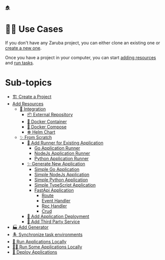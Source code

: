<!--startTocHeader-->
[🏠](../README.md)
# 👷🏽 Use Cases
<!--endTocHeader-->


If you don't have any Zaruba project, you can either clone an existing one or [create a new one](./create-a-project.md).

Once you have a project in your computer, you can start [adding resources](add-resources/README.md) and [run tasks](../run-task/README.md).

<!--startTocSubTopic-->
# Sub-topics
* [🏗️ Create a Project](create-a-project.md)
* [Add Resources](add-resources/README.md)
  * [🧩 Integration](add-resources/integration/README.md)
    * [📦 External Repository](add-resources/integration/external-repository.md)
    * [🐳 Docker Container](add-resources/integration/docker-container.md)
    * [🐳 Docker Compose](add-resources/integration/docker-compose.md)
    * [☸️ Helm Chart](add-resources/integration/helm-chart.md)
  * [✨ From Scratch](add-resources/from-scratch/README.md)
    * [🏃 Add Runner for Existing Application](add-resources/from-scratch/add-runner-for-existing-application/README.md)
      * [Go Application Runner](add-resources/from-scratch/add-runner-for-existing-application/go-application-runner.md)
      * [NodeJs Application Runner](add-resources/from-scratch/add-runner-for-existing-application/node-js-application-runner.md)
      * [Python Application Runner](add-resources/from-scratch/add-runner-for-existing-application/python-application-runner.md)
    * [✨ Generate New Application](add-resources/from-scratch/generate-new-application/README.md)
      * [Simple Go Application](add-resources/from-scratch/generate-new-application/simple-go-application.md)
      * [Simple NodeJs Application](add-resources/from-scratch/generate-new-application/simple-node-js-application.md)
      * [Simple Python Application](add-resources/from-scratch/generate-new-application/simple-python-application.md)
      * [Simple TypeScript Application](add-resources/from-scratch/generate-new-application/simple-type-script-application.md)
      * [FastApi Application](add-resources/from-scratch/generate-new-application/fast-api-application/README.md)
        * [Route](add-resources/from-scratch/generate-new-application/fast-api-application/route.md)
        * [Event Handler](add-resources/from-scratch/generate-new-application/fast-api-application/event-handler.md)
        * [Rpc Handler](add-resources/from-scratch/generate-new-application/fast-api-application/rpc-handler.md)
        * [Crud](add-resources/from-scratch/generate-new-application/fast-api-application/crud.md)
    * [🚢 Add Application Deployment](add-resources/from-scratch/add-application-deployment.md)
    * [🥉 Add Third Party Service](add-resources/from-scratch/add-third-party-service.md)
* [🏭 Add Generator](add-generator.md)
* [🏝️ Synchronize task environments](synchronize-task-environments.md)
* [🚌 Run Applications Locally](run-applications-locally.md)
* [🏃‍♂️ Run Some Applications Locally](run-some-applications-locally.md)
* [🚀 Deploy Applications](deploy-applications.md)
<!--endTocSubTopic-->